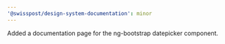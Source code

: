 ```yaml
---
'@swisspost/design-system-documentation': minor
---
```


Added a documentation page for the ng-bootstrap datepicker component.
